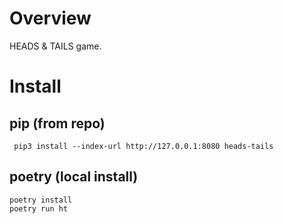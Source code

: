 # Overview

HEADS & TAILS game.

# Install 
## pip (from repo)
```shell
 pip3 install --index-url http://127.0.0.1:8080 heads-tails
```
## poetry (local install)
```shell
poetry install
poetry run ht
```
